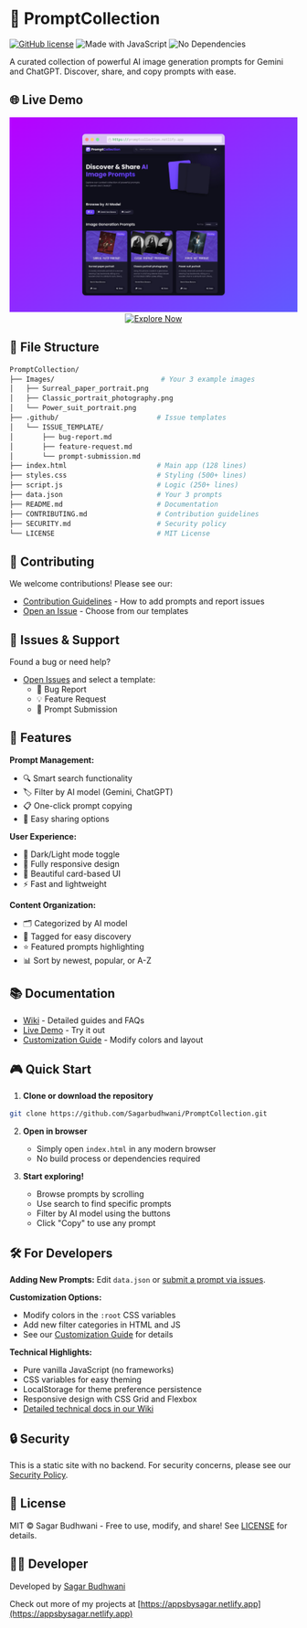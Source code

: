 # 🎨 PromptCollection

[![GitHub license](https://img.shields.io/badge/license-MIT-blue)](LICENSE)
![Made with JavaScript](https://img.shields.io/badge/JavaScript-100%25-yellow)
![No Dependencies](https://img.shields.io/badge/dependencies-None-success)

A curated collection of powerful AI image generation prompts for Gemini and ChatGPT. Discover, share, and copy prompts with ease.

## 🌐 Live Demo

<div align="center">
  <a href="https://promptcollection.netlify.app/">
    <img src="Screenshots/screenshot.png" alt="PromptCollection Preview" width="600">
  </a>
  <br>
  <a href="https://promptcollection.netlify.app/">
    <img src="https://img.shields.io/badge/Explore_Prompts-Live_Demo-brightgreen?style=for-the-badge&logo=netlify" alt="Explore Now">
  </a>
</div>

## 📂 File Structure

```bash
PromptCollection/
├── Images/                          # Your 3 example images
│   ├── Surreal_paper_portrait.png
│   ├── Classic_portrait_photography.png  
│   └── Power_suit_portrait.png
├── .github/                        # Issue templates
│   └── ISSUE_TEMPLATE/            
│       ├── bug-report.md
│       ├── feature-request.md
│       └── prompt-submission.md   
├── index.html                      # Main app (128 lines)
├── styles.css                      # Styling (500+ lines)
├── script.js                       # Logic (250+ lines)
├── data.json                       # Your 3 prompts
├── README.md                       # Documentation
├── CONTRIBUTING.md                 # Contribution guidelines
├── SECURITY.md                     # Security policy
└── LICENSE                         # MIT License
```

## 🤝 Contributing

We welcome contributions! Please see our:
- [Contribution Guidelines](CONTRIBUTING.md) - How to add prompts and report issues
- [Open an Issue](https://github.com/Sagarbudhwani/prompt-collection/issues) - Choose from our templates

## 🐛 Issues & Support

Found a bug or need help?
- [Open Issues](https://github.com/Sagarbudhwani/prompt-collection/issues) and select a template:
  - 🐛 Bug Report
  - 💡 Feature Request  
  - 🎨 Prompt Submission

## 🚀 Features

**Prompt Management:**
- 🔍 Smart search functionality
- 🏷️ Filter by AI model (Gemini, ChatGPT)
- 📋 One-click prompt copying
- 🔗 Easy sharing options

**User Experience:**
- 🌙 Dark/Light mode toggle
- 📱 Fully responsive design
- 🎨 Beautiful card-based UI
- ⚡ Fast and lightweight

**Content Organization:**
- 🗂️ Categorized by AI model
- 🔖 Tagged for easy discovery
- ⭐ Featured prompts highlighting
- 📊 Sort by newest, popular, or A-Z

## 📚 Documentation

- [Wiki](https://github.com/Sagarbudhwani/prompt-collection/wiki) - Detailed guides and FAQs
- [Live Demo](https://promptcollection.netlify.app/) - Try it out
- [Customization Guide](https://github.com/Sagarbudhwani/prompt-collection/wiki/Customization) - Modify colors and layout

## 🎮 Quick Start

1. **Clone or download the repository**

```bash
git clone https://github.com/Sagarbudhwani/PromptCollection.git
```

2. **Open in browser**
   - Simply open `index.html` in any modern browser
   - No build process or dependencies required

3. **Start exploring!**
   - Browse prompts by scrolling
   - Use search to find specific prompts
   - Filter by AI model using the buttons
   - Click "Copy" to use any prompt

## 🛠️ For Developers

**Adding New Prompts:**
Edit `data.json` or [submit a prompt via issues](https://github.com/Sagarbudhwani/prompt-collection/issues).

**Customization Options:**
- Modify colors in the `:root` CSS variables
- Add new filter categories in HTML and JS
- See our [Customization Guide](https://github.com/Sagarbudhwani/prompt-collection/wiki/Customization) for details

**Technical Highlights:**
- Pure vanilla JavaScript (no frameworks)
- CSS variables for easy theming
- LocalStorage for theme preference persistence
- Responsive design with CSS Grid and Flexbox
- [Detailed technical docs in our Wiki](https://github.com/Sagarbudhwani/prompt-collection/wiki/Technical-Details)

## 🔒 Security

This is a static site with no backend. For security concerns, please see our [Security Policy](SECURITY.md).

## 📜 License

MIT © Sagar Budhwani - Free to use, modify, and share! See [LICENSE](LICENSE) for details.

## 👨‍💻 Developer

Developed by [Sagar Budhwani](https://github.com/Sagarbudhwani)

Check out more of my projects at [https://appsbysagar.netlify.app](https://appsbysagar.netlify.app)
